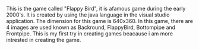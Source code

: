This is the game called "Flappy Bird", it is afamous game during the early 2000's. It is created by using the java language in the visual studio application. The dimension for this game is 640x360. In this game, there are 4 images are used known as Backround, FlappyBird, Bottompipe and Frontpipe. This is my first try in creating games beacause i am more intrested in creating the game.
